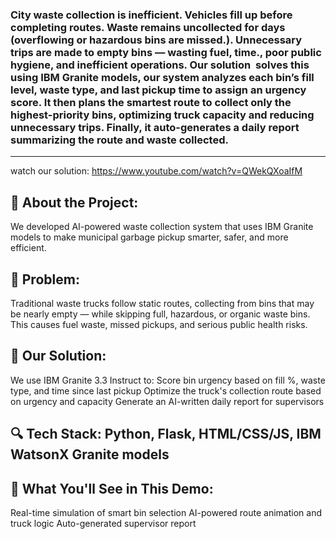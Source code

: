 ### City waste collection is inefficient. Vehicles fill up before completing routes. Waste remains uncollected for days (overflowing or hazardous bins are missed.). Unnecessary  trips are made to empty bins — wasting fuel, time., poor public hygiene, and inefficient operations. Our solution  solves this using IBM Granite models, our system analyzes each bin’s fill level, waste type, and last pickup time to assign an urgency score. It then plans the smartest route to collect only the highest-priority bins, optimizing truck capacity and reducing unnecessary trips. Finally, it auto-generates a daily report summarizing the route and waste collected. 
---
watch our solution: https://www.youtube.com/watch?v=QWekQXoaIfM

## 🧠 About the Project:
We developed AI-powered waste collection system that uses IBM Granite models to make municipal garbage pickup smarter, safer, and more efficient.

## 🚮 Problem: 
Traditional waste trucks follow static routes, collecting from bins that may be nearly empty — while skipping full, hazardous, or organic waste bins. This causes fuel waste, missed pickups, and serious public health risks.

## 🤖 Our Solution: 
We use IBM Granite 3.3 Instruct to:
Score bin urgency based on fill %, waste type, and time since last pickup
Optimize the truck's collection route based on urgency and capacity
Generate an AI-written daily report for supervisors

## 🔍 Tech Stack: Python, Flask, HTML/CSS/JS, IBM WatsonX Granite models

## 👀 What You'll See in This Demo:
Real-time simulation of smart bin selection
AI-powered route animation and truck logic
Auto-generated supervisor report
